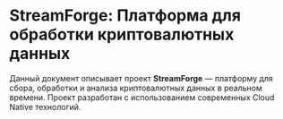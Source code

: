 # StreamForge: Платформа для обработки криптовалютных данных

Данный документ описывает проект **StreamForge** — платформу для сбора, обработки и анализа криптовалютных данных в реальном времени. Проект разработан с использованием современных Cloud Native технологий.